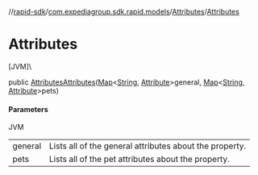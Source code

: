 //[rapid-sdk](../../../index.md)/[com.expediagroup.sdk.rapid.models](../index.md)/[Attributes](index.md)/[Attributes](-attributes.md)

# Attributes

[JVM]\

public [Attributes](index.md)[Attributes](-attributes.md)([Map](https://docs.oracle.com/javase/8/docs/api/java/util/Map.html)&lt;[String](https://docs.oracle.com/javase/8/docs/api/java/lang/String.html), [Attribute](../-attribute/index.md)&gt;general, [Map](https://docs.oracle.com/javase/8/docs/api/java/util/Map.html)&lt;[String](https://docs.oracle.com/javase/8/docs/api/java/lang/String.html), [Attribute](../-attribute/index.md)&gt;pets)

#### Parameters

JVM

| | |
|---|---|
| general | Lists all of the general attributes about the property. |
| pets | Lists all of the pet attributes about the property. |
